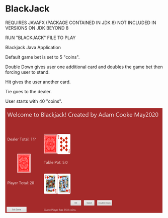 # BlackJack

REQUIRES JAVAFX (PACKAGE CONTAINED IN JDK 8) NOT INCLUDED IN VERSIONS ON JDK BEYOND 8

RUN "BLACKJACK" FILE TO PLAY

Blackjack Java Application

Default game bet is set to 5 "coins".

Double Down gives user one additional card and doubles the game bet then forcing user to stand.

Hit gives the user another card.

Tie goes to the dealer.

User starts with 40 "coins".

<img src="/imgs/sampleGameImage.png" width="500">
